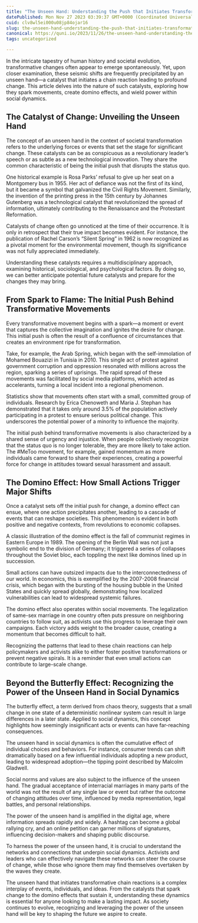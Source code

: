 ```yaml
---
title: "The Unseen Hand: Understanding the Push that Initiates Transformative Chain Reactions"
datePublished: Mon Nov 27 2023 03:39:37 GMT+0000 (Coordinated Universal Time)
cuid: clv8wl5ei000u08jp84ojar16
slug: the-unseen-hand-understanding-the-push-that-initiates-transformative-chain-reactions
canonical: https://quni.io/2023/11/26/the-unseen-hand-understanding-the-push-that-initiates-transformative-chain-reactions/
tags: uncategorized

---
```


In the intricate tapestry of human history and societal evolution, transformative changes often appear to emerge spontaneously. Yet, upon closer examination, these seismic shifts are frequently precipitated by an unseen hand—a catalyst that initiates a chain reaction leading to profound change. This article delves into the nature of such catalysts, exploring how they spark movements, create domino effects, and wield power within social dynamics.

The Catalyst of Change: Unveiling the Unseen Hand
-------------------------------------------------

The concept of an unseen hand in the context of societal transformation refers to the underlying forces or events that set the stage for significant change. These catalysts can be as conspicuous as a revolutionary leader’s speech or as subtle as a new technological innovation. They share the common characteristic of being the initial push that disrupts the status quo.

One historical example is Rosa Parks’ refusal to give up her seat on a Montgomery bus in 1955. Her act of defiance was not the first of its kind, but it became a symbol that galvanized the Civil Rights Movement. Similarly, the invention of the printing press in the 15th century by Johannes Gutenberg was a technological catalyst that revolutionized the spread of information, ultimately contributing to the Renaissance and the Protestant Reformation.

Catalysts of change often go unnoticed at the time of their occurrence. It is only in retrospect that their true impact becomes evident. For instance, the publication of Rachel Carson’s “Silent Spring” in 1962 is now recognized as a pivotal moment for the environmental movement, though its significance was not fully appreciated immediately.

Understanding these catalysts requires a multidisciplinary approach, examining historical, sociological, and psychological factors. By doing so, we can better anticipate potential future catalysts and prepare for the changes they may bring.

From Spark to Flame: The Initial Push Behind Transformative Movements
---------------------------------------------------------------------

Every transformative movement begins with a spark—a moment or event that captures the collective imagination and ignites the desire for change. This initial push is often the result of a confluence of circumstances that creates an environment ripe for transformation.

Take, for example, the Arab Spring, which began with the self-immolation of Mohamed Bouazizi in Tunisia in 2010. This single act of protest against government corruption and oppression resonated with millions across the region, sparking a series of uprisings. The rapid spread of these movements was facilitated by social media platforms, which acted as accelerants, turning a local incident into a regional phenomenon.

Statistics show that movements often start with a small, committed group of individuals. Research by Erica Chenoweth and Maria J. Stephan has demonstrated that it takes only around 3.5% of the population actively participating in a protest to ensure serious political change. This underscores the potential power of a minority to influence the majority.

The initial push behind transformative movements is also characterized by a shared sense of urgency and injustice. When people collectively recognize that the status quo is no longer tolerable, they are more likely to take action. The #MeToo movement, for example, gained momentum as more individuals came forward to share their experiences, creating a powerful force for change in attitudes toward sexual harassment and assault.

The Domino Effect: How Small Actions Trigger Major Shifts
---------------------------------------------------------

Once a catalyst sets off the initial push for change, a domino effect can ensue, where one action precipitates another, leading to a cascade of events that can reshape societies. This phenomenon is evident in both positive and negative contexts, from revolutions to economic collapses.

A classic illustration of the domino effect is the fall of communist regimes in Eastern Europe in 1989. The opening of the Berlin Wall was not just a symbolic end to the division of Germany; it triggered a series of collapses throughout the Soviet bloc, each toppling the next like dominos lined up in succession.

Small actions can have outsized impacts due to the interconnectedness of our world. In economics, this is exemplified by the 2007-2008 financial crisis, which began with the bursting of the housing bubble in the United States and quickly spread globally, demonstrating how localized vulnerabilities can lead to widespread systemic failures.

The domino effect also operates within social movements. The legalization of same-sex marriage in one country often puts pressure on neighboring countries to follow suit, as activists use this progress to leverage their own campaigns. Each victory adds weight to the broader cause, creating a momentum that becomes difficult to halt.

Recognizing the patterns that lead to these chain reactions can help policymakers and activists alike to either foster positive transformations or prevent negative spirals. It is a reminder that even small actions can contribute to large-scale change.

Beyond the Butterfly Effect: Recognizing the Power of the Unseen Hand in Social Dynamics
----------------------------------------------------------------------------------------

The butterfly effect, a term derived from chaos theory, suggests that a small change in one state of a deterministic nonlinear system can result in large differences in a later state. Applied to social dynamics, this concept highlights how seemingly insignificant acts or events can have far-reaching consequences.

The unseen hand in social dynamics is often the cumulative effect of individual choices and behaviors. For instance, consumer trends can shift dramatically based on a few influential individuals adopting a new product, leading to widespread adoption—the tipping point described by Malcolm Gladwell.

Social norms and values are also subject to the influence of the unseen hand. The gradual acceptance of interracial marriages in many parts of the world was not the result of any single law or event but rather the outcome of changing attitudes over time, influenced by media representation, legal battles, and personal relationships.

The power of the unseen hand is amplified in the digital age, where information spreads rapidly and widely. A hashtag can become a global rallying cry, and an online petition can garner millions of signatures, influencing decision-makers and shaping public discourse.

To harness the power of the unseen hand, it is crucial to understand the networks and connections that underpin social dynamics. Activists and leaders who can effectively navigate these networks can steer the course of change, while those who ignore them may find themselves overtaken by the waves they create.

The unseen hand that initiates transformative chain reactions is a complex interplay of events, individuals, and ideas. From the catalysts that spark change to the domino effects that sustain it, understanding these dynamics is essential for anyone looking to make a lasting impact. As society continues to evolve, recognizing and leveraging the power of the unseen hand will be key to shaping the future we aspire to create.